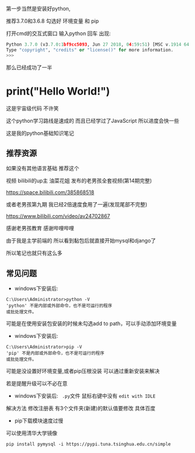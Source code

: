 第一步当然是安装好python,

推荐3.7.0和3.6.8 勾选好 环境变量 和 pip

打开cmd的交互式窗口
输入python  回车  出现:

```python
Python 3.7.0 (v3.7.0:1bf9cc5093, Jun 27 2018, 04:59:51) [MSC v.1914 64 bit (AMD64)] on win32
Type "copyright", "credits" or "license()" for more information.
>>>
```

那么已经成功了一半

# print("Hello World!")





这是宇宙级代码 不许笑

这个python学习路线是速成的 而且已经学过了JavaScript 所以进度会快一些

这是我的python基础知识笔记

## 推荐资源

如果没有其他语言基础 推荐这个

视频  bilibili的up主 油菜花姐 发布的老男孩全套视频(第14期完整) 

 <https://space.bilibili.com/385868518>

或者老男孩第九期  我已经2倍速度食用了一遍(发现尾部不完整)

 <https://www.bilibili.com/video/av24702867>

感谢老男孩教育 感谢哔哩哔哩

由于我是主学前端的 所以看到黏包后就直接开始mysql和django了 

所以笔记也就只有这么多



## 常见问题

- windows下安装后:


```shell
C:\Users\Administrator>python -V
'python' 不是内部或外部命令，也不是可运行的程序
或批处理文件。
```

可能是在使用安装包安装的时候未勾选add to path，可以手动添加环境变量

- windows下安装后:

```shell
C:\Users\Administrator>pip -V
'pip' 不是内部或外部命令，也不是可运行的程序
或批处理文件。
```

可能是没设置好环境变量,或者pip压根没装  可以通过重新安装来解决

若是提醒升级可以不必在意

- windows下安装后: ` .py`文件 鼠标右键中没有  `edit with IDLE`


解决方法 修改注册表 有3个文件夹(新建)的默认值要修改 具体百度

- pip下载模块速度过慢

可以使用清华大学镜像

```shell
pip install pymysql -i https://pypi.tuna.tsinghua.edu.cn/simple
```

